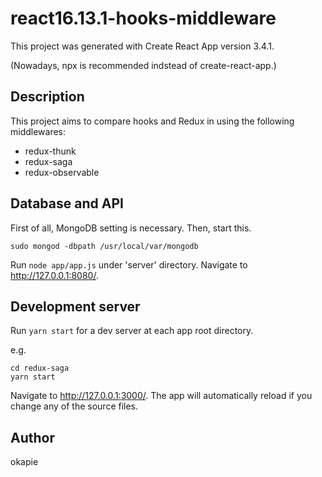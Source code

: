 # react16.13.1-hooks-middleware

This project was generated with Create React App version 3.4.1.

(Nowadays, npx is recommended indstead of create-react-app.)

## Description

This project aims to compare hooks and Redux in using the following middlewares:

* redux-thunk
* redux-saga
* redux-observable

## Database and API

First of all, MongoDB setting is necessary.
Then, start this.

```
sudo mongod -dbpath /usr/local/var/mongodb
```

Run ```node app/app.js``` under 'server' directory. Navigate to http://127.0.0.1:8080/.

## Development server

Run ```yarn start``` for a dev server at each app root directory. 

e.g.
```
cd redux-saga
yarn start
```

Navigate to http://127.0.0.1:3000/. The app will automatically reload if you change any of the source files.

## Author

okapie
